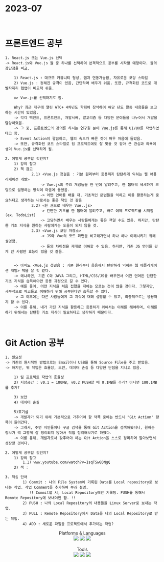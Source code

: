 # 2023-07

<br>

# 프론트엔드 공부

<div>
	
	1. React.js 또는 Vue.js 선택
	-> React.js와 Vue.js 둘 중 하나를 선택하여 본격적으로 공부를 시작할 예정이다. 둘의 장단점을 비교.
 
		1) React.js : 대규모 커뮤니티 형성, 앱과 연동가능함, 자유로운 코딩 스타일
		2) Vue.js : 정해진 규격이 있음, 간단하며 배우기 쉬움. 또한, 규격화된 코드로 개발자끼리 협업이 비교적 쉬움.
  		
    	=> Vue.js를 선택하기로 함.
   
   		Why? 최근 대구에 열린 ATC+ 4차년도 학회에 참석하여 해당 년도 활동 내용들을 보고하는 시간이 있었음.
    	-> 각각 백엔드, 프론트엔드, 개발서버, 알고리즘 등 다양한 분야들을 나누어서 개발을 담당하였음.
     	-> 그 중, 프론트엔드의 강의를 하시는 연구원 분이 Vue.js를 통해 UI/UX를 작업하였다고 함.
      	-> Event Action이 깔끔하고, 웹의 속도가 빠른 것이 매우 마음에 들었음. 
       	-> 또한, 규격화된 코드 스타일로 팀 프로젝트에도 잘 맞을 것 같아 큰 관심과 의욕이 생겨 Vue.js를 선택하게 됨.
    	
</div>

<div>
	
	2. 어떻게 공부할 것인지?
		1) 강의 참고
  		2) 책 참고
    			2.1) <Vue.js 첫걸음 : 기본 원리부터 응용까지 탄탄하게 익히는 웹 애플리케이션 개발>
       				-> Vue.js의 주요 개념들을 한 번에 알려주고, 한 챕터씩 세세하게 코딩으로 설명하는 방식이 마음에 들었음.
	   				-> 어떤 언어를 배울 때, 기초적인 문법들을 익히고 이를 활용하는게 중요하다고 생각하는 나로서는 좋은 책인 것 같음
       			2.2) <한 권으로 배우는 Vue..js>
	  				-> 간단한 기초를 한 챕터에 알려주고, 바로 예제 프로젝트를 시작함(ex. TodoList)
      				-> 코딩하면서 배우는 사람들에게는 좋은 책일 수도 있음. 하지만, 탄탄한 기초 지식을 원하는 사람에게는 도움이 되지 않을 것.
	  			2.3) <Vue.js 코딩 저장소>
     				-> JS와 Vue의 코드 화면을 비교해가면서 하나 하나 이해시키기 위해 설명함.
	 				-> 둘의 차이점을 제대로 이해할 수 있음. 하지만, 기존 JS 언어를 깊게 안 사람만 효능이 있을 것 같음.


     	=> 아마도 <Vue.js 첫걸음 : 기본 원리부터 응용까지 탄탄하게 익히는 웹 애플리케이션 개발> 책을 살 것 같다.
      	-> 왜냐하면, 기존 C와 JAVA 그리고, HTML/CSS/JS를 배우면서 어떤 언어든 탄탄한 기초 지식을 습득해야만 응용 과정으로 갈 수 있다.
       	-> 예를 들어, 어떤 지식을 처음 접했을 때에는 모르는 것이 많을 것이다. 그렇지만, 세부적으로 파고들고 이해하기 위해 공부한다면 습득할 수 있다.
		-> 그 이후에는 다른 사람들에게 그 지식에 대해 설명할 수 있고, 최종적으로는 응용까지 할 수 있다.
 		-> 이를 통해, 내가 가진 지식을 활용하고 응용하기 위해서는 이해를 해야하며, 이해를 하기 위해서는 탄탄한 기초 지식이 필요하다고 생각하기 때문이다.
   
</div>


<br>	

# Git Action 공부
<div>
	
	1. 필요성
	-> 기존의 원시적인 방법으로는 Email이나 USB를 통해 Source File을 주고 받았음.
	-> 하지만, 위 작업은 효율성, 보안, 데이터 손실 등 다양한 단점을 지니고 있음.
		
		1) 팀 프로젝트 작업의 효율성
		2) 저장공간 : v0.1 = 100MB, v0.2 PUSH할 때 0.1MB를 추가? 아니면 100.1MB를 추가?
  
		3) 보안
		4) 데이터 손실
  
  	 	5)호기심
     	-> 개발자가 되기 위해 기본적으로 가추어야 할 덕목 중에는 반드시 "Git Action" 항목이 들어간다.
     	-> 그래서, 주변 지인들이나 구글 검색을 통해 Git Action을 검색해봤더니, 원하는 정보가 썩 그렇게 잘 정리되지 않아서 직접 정리해보기로 하였다.
     	-> 이를 통해, 개발자로서 갖추어야 하는 Git Action을 스스로 정리하며 알아보면서 성장할 것이다.
</div>

<div>
	
	2. 어떻게 공부할 것인지?
 		1) 강의 참고
   			1.1) www.youtube.com/watch?v=IsqTSw8DNgQ
   		2) 책 : 
</div>


<div>
 
	3. 핵심 단어
			1) Commit : 나의 File System에 기록된 Data를 Local repository로 보내는 작업. 작업 Comment를 추가하여 부과 설명.
   			   !! Commit할 시, Local Repository에만 기록됨. PUSH를 통해서 Remote Repository에 보내야만 함. !!
			2) PUSH : 나의 Local Repository의 내용들을 Linux Server로 보내는 작업.
			3) PULL : Remote Repository에서 Data를 나의 Local Repository로 받는 작업.
   			4) ADD : 새로운 파일을 프로젝트에서 추가하는 작업?
</div>



<div align="center">
  Platforms & Languages <br>
	<img src="https://img.shields.io/badge/javascript-F7DF1E?style=flat&logo=javascript&logoColor=white" />
	<img src="https://img.shields.io/badge/HTML5-E34F26?style=flat&logo=HTML5&logoColor=white" />
	<img src="https://img.shields.io/badge/CSS3-1572B6?style=flat&logo=CSS3&logoColor=white" />
</div><br>

<div align="center">
  Tools <br>
	<img src="https://img.shields.io/badge/visualstudio-5C2D91?style=flat&logo=visualstudio&logoColor=white" />
	<img src="https://img.shields.io/badge/visualstudiocode-007ACC?style=flat&logo=visualstudiocode&logoColor=white" />
	<img src="https://img.shields.io/badge/github-181717?style=flat&logo=github&logoColor=white" />
</div>
